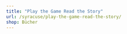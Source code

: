 ```yaml
---
title: "Play the Game Read the Story"
url: /syracuse/play-the-game-read-the-story/
shop: Bücher
---
```

